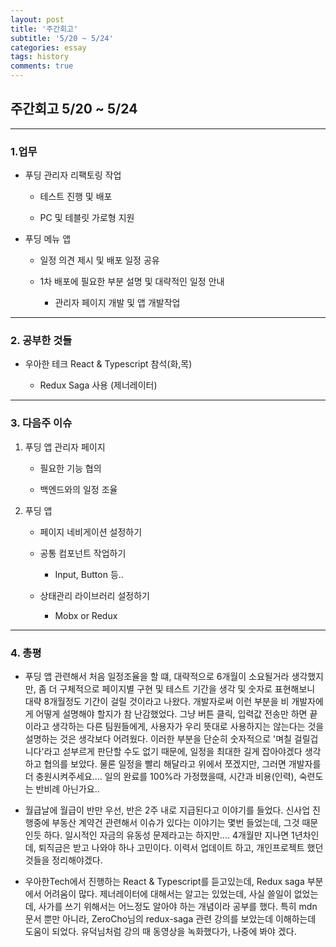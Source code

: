 ```yaml
---
layout: post
title: '주간회고'
subtitle: '5/20 ~ 5/24'
categories: essay
tags: history
comments: true
---
```


## 주간회고 5/20 ~ 5/24

---


### 1.업무

-   푸딩 관리자 리팩토링 작업 

    -   테스트 진행 및 배포

    -   PC 및 테블릿 가로형 지원

-   푸딩 메뉴 앱

    -   일정 의견 제시 및 배포 일정 공유

    -   1차 배포에 필요한 부분 설명 및 대략적인 일정 안내

        -   관리자 페이지 개발 및 앱 개발작업


---

### 2. 공부한 것들

-   우아한 테크 React & Typescript 참석(화,목)
    
    -   Redux Saga 사용 (제너레이터)

---

### 3. 다음주 이슈

1. 푸딩 앱 관리자 페이지

    -   필요한 기능 협의

    -   백엔드와의 일정 조율

2. 푸딩 앱

    -   페이지 네비게이션 설정하기

    -   공통 컴포넌트 작업하기

        -   Input, Button 등..

    -   상태관리 라이브러리 설정하기

        - Mobx or Redux

--- 


### 4. 총평

-   푸딩 앱 관련해서 처음 일정조율을 할 떄, 대략적으로 6개월이 소요될거라 생각했지만, 좀 더 구체적으로 페이지별 구현 및 테스트 기간을 생각 및 숫자로 표현해보니 대략 8개월정도 기간이 걸릴 것이라고 나왔다. 
개발자로써 이런 부분을 비 개발자에게 어떻게 설명해야 할지가 참 난감했었다. 그냥 버튼 클릭, 입력값 전송만 하면 끝이라고 생각하는 다른 팀원들에게, 사용자가 우리 뜻대로 사용하지는 않는다는 것을 설명하는 것은 생각보다 어려웠다. 이러한 부분을 단순히 숫자적으로 '며칠 걸릴겁니다'라고 섣부르게 판단할 수도 없기 때문에, 일정을 최대한 길게 잡아야겠다 생각하고 협의를 보았다. 물론 일정을 빨리 해달라고 위에서 쪼겠지만, 그러면 개발자를 더 충원시켜주세요.... 일의 완료를 100%라 가정했을때, 시간과 비용(인력), 숙련도는 반비례 아닌가요..

-   월급날에 월급이 반만 우선, 반은 2주 내로 지급된다고 이야기를 들었다. 신사업 진행중에 부동산 계약건 관련해서 이슈가 있다는 이야기는 몇번 들었는데, 그것 때문인듯 하다. 일시적인 자금의 유동성 문제라고는 하지만.... 4개월만 지나면 1년차인데, 퇴직금은 받고 나와야 하나 고민이다. 이력서 업데이트 하고, 개인프로젝트 했던것들을 정리해야겠다. 

-   우아한Tech에서 진행하는 React & Typescript를 듣고있는데, Redux saga 부분에서 어려움이 많다. 제너레이터에 대해서는 알고는 있었는데, 사실 쓸일이 없었는데, 사가를 쓰기 위해서는 어느정도 알아야 하는 개념이라 공부를 했다. 특히 mdn 문서 뿐만 아니라, ZeroCho님의 redux-saga 관련 강의를 보았는데  이해하는데 도움이 되었다. 유덕님처럼 강의 때 동영상을 녹화했다가, 나중에 봐야 겠다. 